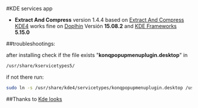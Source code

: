 #KDE services app

- **Extract And Compress** version 1.4.4 based on [Extract And Compress KDE4](http://kde-look.org/content/show.php?content=84206) works fine on [Doplhin](https://www.kde.org/applications/system/dolphin/) Versión **15.08.2** and [KDE Frameworks](https://www.kde.org/announcements/kde-frameworks-5.0.php) **5.15.0**

##troubleshootings:

after installing check if the file exists "**konqpopupmenuplugin.desktop**" in 
```sh
/usr/share/kservicetypes5/
```

if not there run:
```sh
sudo ln -s /usr/share/kde4/servicetypes/konqpopupmenuplugin.desktop /usr/share/kservicetypes5/
```

##Thanks to
[Kde looks](http://kde-look.org/content/show.php?content=84206)
